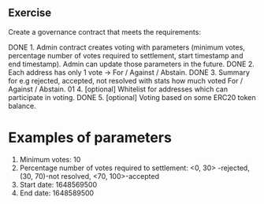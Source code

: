 ## Exercise

Create a governance contract that meets the requirements:

DONE 1. Admin contract creates voting with parameters (minimum votes, percentage number of votes required to settlement, start timestamp and end timestamp). Admin can update those parameters in the future.
DONE 2. Each address has only 1 vote -> For / Against / Abstain.
DONE 3. Summary for e.g rejected, accepted, not resolved with stats how much voted For / Against / Abstain. 01
4. [optional] Whitelist for addresses which can participate in voting.
DONE 5. [optional] Voting based on some ERC20 token balance.

# Examples of parameters

1. Minimum votes: 10
2. Percentage number of votes required to settlement: <0, 30> -rejected, (30, 70)-not resolved, <70, 100>-accepted
3. Start date: 1648569500
4. End date: 1648589500